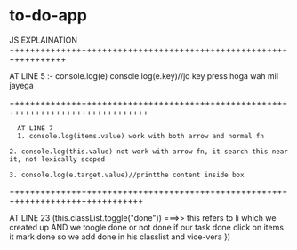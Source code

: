 # to-do-app
JS EXPLAINATION
+++++++++++++++++++++++++++++++++++++++++++++++++++++++++++++++++

AT LINE 5 :-
 console.log(e)
  console.log(e.key)//jo key press hoga wah mil jayega

+++++++++++++++++++++++++++++++++++++++++++++++++++++++++++++++++++++++++++++++++
      
      AT LINE 7
      1. console.log(items.value) work with both arrow and normal fn
    
    2. console.log(this.value) not work with arrow fn, it search this near it, not lexically scoped
    
    3. console.log(e.target.value)//printthe content inside box

++++++++++++++++++++++++++++++++++++++++++++++++++++++++++++++++++++++++++++++++

AT LINE 23 
(this.classList.toggle("done")) ===>>  this refers to li which we created up AND we toogle done or not done if our task done click on items it mark done so we add done in his classlist and vice-vera
 })
